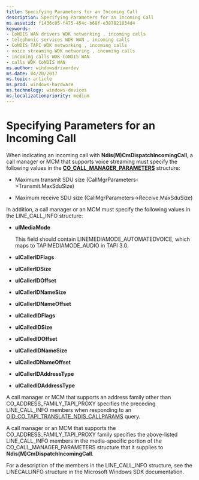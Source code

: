```yaml
---
title: Specifying Parameters for an Incoming Call
description: Specifying Parameters for an Incoming Call
ms.assetid: f1436c05-f475-454c-b68f-e387821834d4
keywords:
- CoNDIS WAN drivers WDK networking , incoming calls
- telephonic services WDK WAN , incoming calls
- CoNDIS TAPI WDK networking , incoming calls
- voice streaming WDK networing , incoming calls
- incoming calls WDK CoNDIS WAN
- calls WDK CoNDIS WAN
ms.author: windowsdriverdev
ms.date: 04/20/2017
ms.topic: article
ms.prod: windows-hardware
ms.technology: windows-devices
ms.localizationpriority: medium
---
```


# Specifying Parameters for an Incoming Call





When indicating an incoming call with **Ndis(M)CmDispatchIncomingCall**, a call manager or MCM that supports voice streaming must specify the following values in the [**CO\_CALL\_MANAGER\_PARAMETERS**](https://msdn.microsoft.com/library/windows/hardware/ff545381) structure:

-   Maximum transmit SDU size (CallMgrParameters-&gt;Transmit.MaxSduSize)

-   Maximum receive SDU size (CallMgrParameters-&gt;Receive.MaxSduSize)

In addition, a call manager or an MCM must specify the following values in the LINE\_CALL\_INFO structure:

-   **ulMediaMode**

    This field should contain LINEMEDIAMODE\_AUTOMATEDVOICE, which maps to TAPIMEDIAMODE\_AUDIO in TAPI 3.0.

-   **ulCallerIDFlags**

-   **ulCallerIDSize**

-   **ulCallerIDOffset**

-   **ulCallerIDNameSize**

-   **ulCallerIDNameOffset**

-   **ulCalledIDFlags**

-   **ulCalledIDSize**

-   **ulCalledIDOffset**

-   **ulCalledIDNameSize**

-   **ulCalledDNameOffset**

-   **ulCallerIDAddressType**

-   **ulCalledIDAddressType**

A call manager or MCM that supports an address family other than CO\_ADDRESS\_FAMILY\_TAPI\_PROXY specifies the preceding LINE\_CALL\_INFO members when responding to an [OID\_CO\_TAPI\_TRANSLATE\_NDIS\_CALLPARAMS](https://msdn.microsoft.com/library/windows/hardware/ff569099) query.

A call manager or an MCM that supports the CO\_ADDRESS\_FAMILY\_TAPI\_PROXY family specifies the above-listed LINE\_CALL\_INFO members in the media-specific portion of the CO\_CALL\_MANAGER\_PARAMETERS structure that it supplies to **Ndis(M)CmDispatchIncomingCall**.

For a description of the members in the LINE\_CALL\_INFO structure, see the LINECALLINFO structure in the Microsoft Windows SDK documentation.

 

 





